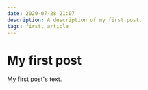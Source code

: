 ```yaml
---
date: 2020-07-28 21:07
description: A description of my first post.
tags: first, article
---
```

# My first post

My first post's text.